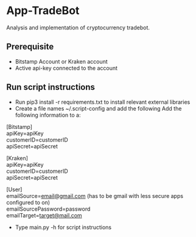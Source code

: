 # App-TradeBot
Analysis and implementation of cryptocurrency tradebot.

## Prerequisite 
* Bitstamp Account or Kraken account
* Active api-key connected to the account 

## Run script instructions
* Run pip3 install -r requirements.txt to install relevant external libraries
* Create a file names ~/.script-config and add the following Add the following information to a:


[Bitstamp] <br />
   apiKey=apiKey <br />
   customerID=customerID <br />
   apiSecret=apiSecret <br />
   
[Kraken] <br />
   apiKey=apiKey <br />
   customerID=customerID <br />
   apiSecret=apiSecret <br />

[User] <br />
   emailSource=email@gmail.com (has to be gmail with less secure apps configured to on) <br />
   emailSourcePassword=password <br />
   emailTarget=target@mail.com <br />

* Type main.py -h for script instructions 
